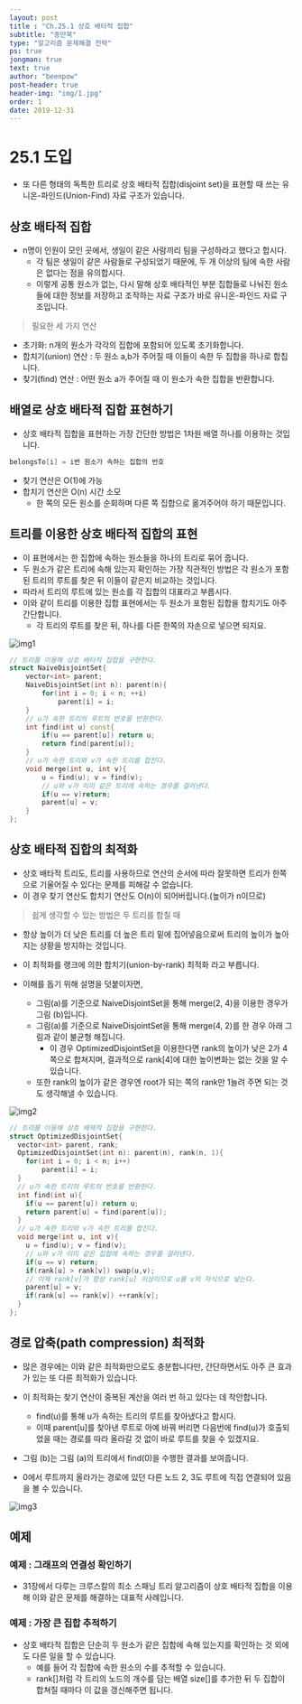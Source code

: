 ```yaml
---
layout: post
title : "Ch.25.1 상호 배타적 집합"
subtitle: "종만북"
type: "알고리즘 문제해결 전략"
ps: true
jongman: true
text: true
author: "beenpow"
post-header: true
header-img: "img/1.jpg"
order: 1
date: 2019-12-31
---
```


# 25.1 도입

- 또 다른 형태의 독특한 트리로 상호 배타적 집합(disjoint set)을 표현할 때 쓰는
  유니온-파인드(Union-Find) 자료 구조가 있습니다.

## 상호 배타적 집합

- n명이 인원이 모인 곳에서, 생일이 같은 사람끼리 팀을 구성하라고 했다고 합시다.
    - 각 팀은 생일이 같은 사람들로 구성되었기 때문에, 두 개 이상의 팀에 속한 사람은 없다는 점을
      유의합시다.
    - 이렇게 공통 원소가 없는, 다시 말해 상호 배타적인 부분 집합들로 나눠진 원소들에 대한 정보를
      저장하고 조작하는 자료 구조가 바로 유니온-파인드 자료 구조입니다.

> 필요한 세 가지 연산
- 초기화: n개의 원소가 각각의 집합에 포함되어 있도록 초기화합니다.
- 합치기(union) 연산 : 두 원소 a,b가 주어질 때 이들이 속한 두 집합을 하나로 합칩니다.
- 찾기(find) 연산 : 어떤 원소 a가 주어질 때 이 원소가 속한 집합을 반환합니다.

## 배열로 상호 배타적 집합 표현하기

- 상호 배타적 집합을 표현하는 가장 간단한 방법은 1차원 배열 하나를 이용하는 것입니다.

```cpp
belongsTo[i] = i번 원소가 속하는 집합의 번호
```
- 찾기 연산은 O(1)에 가능
- 합치기 연산은 O(n) 시간 소모
    - 한 쪽의 모든 원소를 순회하며 다른 쪽 집합으로 옮겨주어야 하기 때문입니다.

## 트리를 이용한 상호 배타적 집합의 표현

- 이 표현에서는 한 집합에 속하는 원소들을 하나의 트리로 묶어 줍니다.
- 두 원소가 같은 트리에 속해 있는지 확인하는 가장 직관적인 방법은 각 원소가 포함된 트리의 루트를
  찾은 뒤 이들이 같은지 비교하는 것입니다.
- 따라서 트리의 루트에 있는 원소를 각 집합의 대표라고 부릅시다.
- 이와 같이 트리를 이용한 집합 표현에서는 두 원소가 포함된 집합을 합치기도 아주 간단합니다.
    - 각 트리의 루트를 찾은 뒤, 하나를 다른 한쪽의 자손으로 넣으면 되지요.

![img1](/img/2019-12-31-Jongman-ch25-1-1.png)

```cpp
// 트리를 이용해 상호 배타적 집합을 구현한다.
struct NaiveDisjointSet{
    vector<int> parent;
    NaiveDisjointSet(int n): parent(n){
        for(int i = 0; i < n; ++i)
            parent[i] = i;
    }
    // u가 속한 트리의 루트의 번호를 반환한다.
    int find(int u) const{
        if(u == parent[u]) return u;
        return find(parent[u]);
    }
    // u가 속한 트리와 v가 속한 트리를 합친다.
    void merge(int u, int v){
        u = find(u); v = find(v);
        // u와 v가 이미 같은 트리에 속하는 경우를 걸러낸다.
        if(u == v)return;
        parent[u] = v;
    }
};
```

## 상호 배타적 집합의 최적화

- 상호 배타적 트리도, 트리를 사용하므로 연산의 순서에 따라 잘못하면 트리가 한쪽으로 기울어질 수 있다는 문제를 피해갈 수 없습니다.
- 이 경우 찾기 연산도 합치기 연산도 O(n)이 되어버립니다.(높이가 n이므로)

> 쉽게 생각할 수 있는 방법은 두 트리를 합칠 때
- 항상 높이가 더 낮은 트리를 더 높은 트리 밑에 집어넣음으로써 트리의 높이가 높아지는 상황을 방지하는
  것입니다.
- 이 최적화를 랭크에 의한 합치기(union-by-rank) 최적화 라고 부릅니다.


- 이해를 돕기 위해 설명을 덧붙이자면,
    - 그림(a)를 기준으로 NaiveDisjointSet을 통해 merge(2, 4)을 이용한 경우가 그림 (b)입니다.
    - 그림(a)를 기준으로 NaiveDisjointSet을 통해 merge(4, 2)를 한 경우 아래 그림과 같이 불균형 해집니다.
        - 이 경우 OptimizedDisjointSet을 이용한다면 rank의 높이가 낮은 2가 4쪽으로 합쳐지며,
          결과적으로 rank[4]에 대한 높이변화는 없는 것을 알 수 있습니다.
    - 또한 rank의 높이가 같은 경우엔 root가 되는 쪽의 rank만 1늘려 주면 되는 것도 생각해낼 수
      있습니다.


![img2](/img/2019-12-31-Jongman-ch25-1-2.png)

```cpp
// 트리를 이용해 상호 배제적 집합을 구현한다.
struct OptimizedDisjointSet{
  vector<int> parent, rank;
  OptimizedDisjointSet(int n): parent(n), rank(n, 1){
    for(int i = 0; i < n; i++)
        parent[i] = i;
  }
  // u가 속한 트리의 루트의 번호를 반환한다.
  int find(int u){
    if(u == parent[u]) return u;
    return parent[u] = find(parent[u]);
  }
  // u가 속한 트리와 v가 속한 트리를 합친다.
  void merge(int u, int v){
    u = find(u); v = find(v);
    // u와 v가 이미 같은 집합에 속하는 경우를 걸러낸다.
    if(u == v) return;
    if(rank[u] > rank[v]) swap(u,v);
    // 이제 rank[v]가 항상 rank[u] 이상이므로 u를 v의 자식으로 넣는다.
    parent[u] = v;
    if(rank[u] == rank[v]) ++rank[v];
  }
};
```

## 경로 압축(path compression) 최적화

- 많은 경우에는 이와 같은 최적화만으로도 충분합니다만, 간단하면서도 아주 큰 효과가 있는 또 다른
  최적화가 있습니다.
- 이 최적화는 찾기 연산이 중복된 계산을 여러 번 하고 있다는 데 착안합니다.
    - find(u)를 통해 u가 속하는 트리의 루트를 찾아냈다고 합시다.
    - 이때 parent[u]를 찾아낸 루트로 아예 바꿔 버리면 다음번에 find(u)가 호출되었을 때는 경로를 따라
      올라갈 것 없이 바로 루트를 찾을 수 있겠지요.

- 그림 (b)는 그림 (a)의 트리에서 find(0)을 수행한 결과를 보여줍니다.
- 0에서 루트까지 올라가는 경로에 있던 다른 노드 2, 3도 루트에 직접 연결되어 있음을 볼 수 있습니다.


![img3](/img/2019-12-31-Jongman-ch25-1-3.png)

## 예제

### 예제 : 그래프의 연결성 확인하기
- 31장에서 다루는 크루스칼의 최소 스패닝 트리 알고리즘이 상호 배타적 집합을 이용해 이와 같은 문제를
  해결하는 대표적 사례입니다.

### 예제 : 가장 큰 집합 추적하기

- 상호 배타적 집합은 단순히 두 원소가 같은 집합에 속해 있는지를 확인하는 것 외에도 다른 일을 할 수
  있습니다.
  - 예를 들어 각 집합에 속한 원소의 수를 추적할 수 있습니다.
  - rank[]처럼 각 트리의 노드의 개수를 담는 배열 size[]를 추가한 뒤 두 집합이 합쳐질 때마다 이 값을
    갱신해주면 됩니다.
